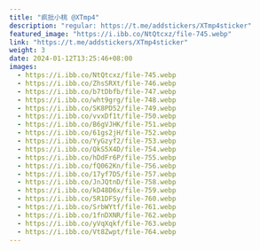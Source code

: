 ```yaml
---
title: "疯批小桃 @XTmp4"
description: "regular: https://t.me/addstickers/XTmp4sticker"
featured_image: "https://i.ibb.co/NtQtcxz/file-745.webp"
link: "https://t.me/addstickers/XTmp4sticker"
weight: 3
date: 2024-01-12T13:25:46+08:00
images:
  - https://i.ibb.co/NtQtcxz/file-745.webp
  - https://i.ibb.co/ZhsSRXt/file-746.webp
  - https://i.ibb.co/b7tDbfb/file-747.webp
  - https://i.ibb.co/wht9grg/file-748.webp
  - https://i.ibb.co/SK8PD52/file-749.webp
  - https://i.ibb.co/vvxDf1t/file-750.webp
  - https://i.ibb.co/B6gVJHK/file-751.webp
  - https://i.ibb.co/61gs2jH/file-752.webp
  - https://i.ibb.co/YyGzyf2/file-753.webp
  - https://i.ibb.co/QkS5X4D/file-754.webp
  - https://i.ibb.co/hDdFr6P/file-755.webp
  - https://i.ibb.co/fQ062Kn/file-756.webp
  - https://i.ibb.co/17yf7D5/file-757.webp
  - https://i.ibb.co/JnJQtnD/file-758.webp
  - https://i.ibb.co/kD48D6x/file-759.webp
  - https://i.ibb.co/5R1DFSy/file-760.webp
  - https://i.ibb.co/SrbWYtf/file-761.webp
  - https://i.ibb.co/1fnDXNR/file-762.webp
  - https://i.ibb.co/yVqXqkf/file-763.webp
  - https://i.ibb.co/Vt8Zwpt/file-764.webp
---
```

